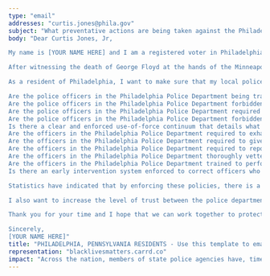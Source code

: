 ```yaml
---
type: "email"
addresses: "curtis.jones@phila.gov"
subject: "What preventative actions are being taken against the Philadelphia Police Department?"
body: "Dear Curtis Jones, Jr,

My name is [YOUR NAME HERE] and I am a registered voter in Philadelphia, Pennsylvania. I am writing to you today to ask what you are doing, as the City Council of Philadelphia, to ensure that your officers are not abusing their power and are held accountable for their actions.

After witnessing the death of George Floyd at the hands of the Minneapolis Police Department, I am left feeling outraged, frustrated, and hurt. The system has failed yet another black man and we are anxiously waiting to see if the officers responsible for his death will face consequences.

As a resident of Philadelphia, I want to make sure that my local police department is taking the necessary preventative measures to ensure that incidents like this will not occur in the future. So I ask:

Are the police officers in the Philadelphia Police Department being trained to de-escalate altercations by using peaceful conflict resolution strategies?
Are the police officers in the Philadelphia Police Department forbidden from using carotid restraints (chokeholds, strangleholds, etc.) and hog-tying methods? Furthermore, are they forbidden from transporting civilians in uncomfortable positions, such as face down in a vehicle?
Are the police officers in the Philadelphia Police Department required to intervene if they witness another officer using excessive force? Will officers be reprimanded if they fail to intervene?
Are the police officers in the Philadelphia Police Department forbidden from shooting at moving vehicles?
Is there a clear and enforced use-of-force continuum that details what weapons and force are acceptable in a wide variety of civilian-police interactions?
Are the officers in the Philadelphia Police Department required to exhaust every other possible option before using excessive force?
Are the officers in the Philadelphia Police Department required to give a verbal warning to civilians before drawing their weapon or using excessive force?
Are the officers in the Philadelphia Police Department required to report each time they threaten to or use force on civilians?
Are the officers in the Philadelphia Police Department thoroughly vetted to ensure that they do not have a history with abuse, racism, xenophobia, homophobia / transphobia, or discrimination?
Are the officers in the Philadelphia Police Department trained to perform and seek necessary medical action after using excessive force?
Is there an early intervention system enforced to correct officers who use excessive force? Additionally, how many complaints does an officer have to receive before they are reprimanded? Before they are terminated? More than three complaints are unacceptable.

Statistics have indicated that by enforcing these policies, there is a significant decrease in civilian complaints and injury due to excessive force. If any of the policies are not currently in place, then what is being done to ensure that they are going to be enforced in the near future? What can I do, as a concerned citizen, to set these policies in motion?

I also want to increase the level of trust between the police department and the community. To establish trust, there has to be transparency. I would like to see the Philadelphia Police Department collect and report data on civilian deaths that occurred in custody and as a result of an officer’s use of excessive force. The data should be broken down by demographics and should showcase the race, gender, sexuality, and religion of the civilians. Allowing the public access to this information will show us where we, as a community, fall short.

Thank you for your time and I hope that we can work together to protect the Philadelphia community. I refuse to let the next hashtag come from here.

Sincerely,
[YOUR NAME HERE]"
title: "PHILADELPHIA, PENNSYLVANIA RESIDENTS - Use this template to email the City Council of Philadelphia to quiz them on what preventive actions are being taken to protect against police brutality from the Philadelphia Police Department."
representation: "blacklivesmatters.carrd.co"
impact: "Across the nation, members of state police agencies have, time and time again, abused their power and have killed black Americans in a horrific manner, devoid of any lawfulness. Our nation has observed the cruel and evil killings of George Floyd, Breonna Taylor, Eric Garner, Ahmed Aubrey, and countless others of black Americans. Email the City Council for the city of Philadelphia and press the question--are you, Curtis Jones, Jr, taking any preventative actions to ensure that such acts of cruelty against African Americans don't happen as a consequence of policing with racist motives?"
---
```


